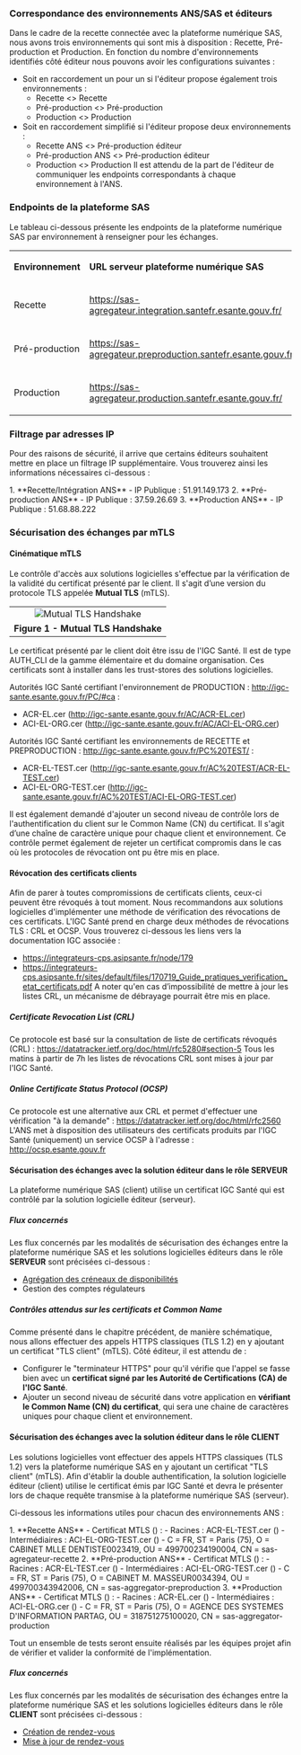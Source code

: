 
### Correspondance des environnements ANS/SAS et éditeurs

Dans le cadre de la recette connectée avec la plateforme numérique SAS, nous avons trois environnements qui sont mis à disposition : Recette, Pré-production et Production.
En fonction du nombre d'environnements identifiés côté éditeur nous pouvons avoir les configurations suivantes :
- Soit en raccordement un pour un si l'éditeur propose également trois environnements :
  - Recette <> Recette
  - Pré-production <> Pré-production
  - Production <> Production
- Soit en raccordement simplifié si l'éditeur propose deux environnements :
  - Recette ANS <> Pré-production éditeur
  - Pré-production ANS <> Pré-production éditeur
  - Production <> Production
Il est attendu de la part de l'éditeur de communiquer les endpoints correspondants à chaque environnement à l'ANS.

### Endpoints de la plateforme SAS

Le tableau ci-dessous présente les endpoints de la plateforme numérique SAS par environnement à renseigner pour les échanges.

<table>
<tbody>
<tr>
  <td width="25%"><p><strong>Environnement</strong></p></td>
  <td><p><strong>URL serveur plateforme numérique SAS</strong></p></td>
</tr>
<tr>
  <td ><p>Recette</p></td>
  <td><p><a href="https://sas-agregateur.integration.santefr.esante.gouv.fr/">https://sas-agregateur.integration.santefr.esante.gouv.fr/</a></p></td>
</tr>
<tr>
  <td><p>Pré-production</p></td>
  <td><p><a href="https://sas-agregateur.preproduction.santefr.esante.gouv.fr/">https://sas-agregateur.preproduction.santefr.esante.gouv.fr/</a></p></td>
</tr>
<tr>
  <td><p>Production</p></td>
  <td><p><a href="https://sas-agregateur.production.santefr.esante.gouv.fr/">https://sas-agregateur.production.santefr.esante.gouv.fr/</a></p></td>
</tr>
</tbody>
</table>

### Filtrage par adresses IP

<p>Pour des raisons de sécurité, il arrive que certains éditeurs souhaitent mettre en place un filtrage IP supplémentaire. Vous trouverez ainsi les informations nécessaires ci-dessous :</p>
1. **Recette/Intégration ANS**
  - IP Publique : 51.91.149.173
2. **Pré-production ANS**
  - IP Publique : 37.59.26.69
3. **Production ANS**
  - IP Publique : 51.68.88.222

### Sécurisation des échanges par mTLS

#### Cinématique mTLS

Le contrôle d'accès aux solutions logicielles s'effectue par la vérification de la validité du certificat présenté par le client. Il s'agit d’une version du protocole TLS appelée **Mutual TLS** (mTLS).

<table align="center">
    <tr>
        <td align ="center">
            <div class="figure">
                <img src="schema_mtls.jpg" alt="Mutual TLS Handshake" title="Mutual TLS Handshake">
            </div>
        </td>    
    </tr>
    <tr>
        <td align ="center">
            <b>Figure 1 - Mutual TLS Handshake</b>
        </td>
    </tr>
</table>

Le certificat présenté par le client doit être issu de l'IGC Santé. Il est de type AUTH_CLI de la gamme élémentaire et du domaine organisation. Ces certificats sont à installer dans les trust-stores des solutions logicielles.

Autorités IGC Santé certifiant l'environnement de PRODUCTION : <http://igc-sante.esante.gouv.fr/PC/#ca> :
- ACR-EL.cer (<http://igc-sante.esante.gouv.fr/AC/ACR-EL.cer>)
- ACI-EL-ORG.cer (<http://igc-sante.esante.gouv.fr/AC/ACI-EL-ORG.cer>)

Autorités IGC Santé certifiant les environnements de RECETTE et PREPRODUCTION : <http://igc-sante.esante.gouv.fr/PC%20TEST/> :
- ACR-EL-TEST.cer (<http://igc-sante.esante.gouv.fr/AC%20TEST/ACR-EL-TEST.cer>)
- ACI-EL-ORG-TEST.cer (<http://igc-sante.esante.gouv.fr/AC%20TEST/ACI-EL-ORG-TEST.cer>)

Il est également demandé d'ajouter un second niveau de contrôle lors de l'authentification du client sur le Common Name (CN) du certificat. Il s'agit d’une chaîne de caractère unique pour chaque client et environnement.
Ce contrôle permet également de rejeter un certificat compromis dans le cas où les protocoles de révocation ont pu être mis en place.

#### Révocation des certificats clients

Afin de parer à toutes compromissions de certificats clients, ceux-ci peuvent être révoqués à tout moment. Nous recommandons aux solutions logicielles d'implémenter une méthode de vérification des révocations de ces certificats.
L'IGC Santé prend en charge deux méthodes de révocations TLS : CRL et OCSP. Vous trouverez ci-dessous les liens vers la documentation IGC associée :
- <https://integrateurs-cps.asipsante.fr/node/179>
- <https://integrateurs-cps.asipsante.fr/sites/default/files/170719_Guide_pratiques_verification_etat_certificats.pdf>
A noter qu'en cas d’impossibilité de mettre à jour les listes CRL, un mécanisme de débrayage pourrait être mis en place.

##### Certificate Revocation List (CRL)

Ce protocole est basé sur la consultation de liste de certificats révoqués (CRL) : <https://datatracker.ietf.org/doc/html/rfc5280#section-5>
Tous les matins à partir de 7h les listes de révocations CRL sont mises à jour par l'IGC Santé.

##### Online Certificate Status Protocol (OCSP)

Ce protocole est une alternative aux CRL et permet d'effectuer une vérification "à la demande" : <https://datatracker.ietf.org/doc/html/rfc2560>
L'ANS met à disposition des utilisateurs des certificats produits par l'IGC Santé (uniquement) un service OCSP à l'adresse : <http://ocsp.esante.gouv.fr>

#### Sécurisation des échanges avec la solution éditeur dans le rôle SERVEUR

La plateforme numérique SAS (client) utilise un certificat IGC Santé qui est contrôlé par la solution logicielle éditeur (serveur).

##### Flux concernés

Les flux concernés par les modalités de sécurisation des échanges entre la plateforme numérique SAS et les solutions logicielles éditeurs dans le rôle **SERVEUR** sont précisées ci-dessous :
- [Agrégation des créneaux de disponibilités](specifications_techniques_1.html)
- Gestion des comptes régulateurs

##### Contrôles attendus sur les certificats et Common Name

Comme présenté dans le chapitre précédent, de manière schématique, nous allons effectuer des appels HTTPS classiques (TLS 1.2) en y ajoutant un certificat "TLS client" (mTLS).
Côté éditeur, il est attendu de :
- Configurer le "terminateur HTTPS" pour qu'il vérifie que l'appel se fasse bien avec un **certificat signé par les Autorité de Certifications (CA) de l'IGC Santé**.
- Ajouter un second niveau de sécurité dans votre application en **vérifiant le Common Name (CN) du certificat**, qui sera une chaine de caractères uniques pour chaque client et environnement.

#### Sécurisation des échanges avec la solution éditeur dans le rôle CLIENT

Les solutions logicielles vont effectuer des appels HTTPS classiques (TLS 1.2) vers la plateforme numérique SAS en y ajoutant un certificat "TLS client" (mTLS).
Afin d'établir la double authentification, la solution logicielle éditeur (client) utilise le certificat émis par IGC Santé et devra le présenter lors de chaque requête transmise à la plateforme numérique SAS (serveur).

<p>Ci-dessous les informations utiles pour chacun des environnements ANS :</p>
1. **Recette ANS**
  - Certificat MTLS (<http://igc-sante.esante.gouv.fr/PC%20TEST/>) :
    - Racines : ACR-EL-TEST.cer (<http://igc-sante.esante.gouv.fr/AC%20TEST/ACR-EL-TEST.cer>)
    - Intermédiaires : ACI-EL-ORG-TEST.cer (<http://igc-sante.esante.gouv.fr/AC%20TEST/ACI-EL-ORG-TEST.cer>)
  - C = FR, ST = Paris (75), O = CABINET MLLE DENTISTE0023419, OU = 499700234190004, CN = sas-agregateur-recette
2. **Pré-production ANS**
  - Certificat MTLS (<http://igc-sante.esante.gouv.fr/PC%20TEST/>) :
    - Racines : ACR-EL-TEST.cer (<http://igc-sante.esante.gouv.fr/AC%20TEST/ACR-EL-TEST.cer>)
    - Intermédiaires : ACI-EL-ORG-TEST.cer (<http://igc-sante.esante.gouv.fr/AC%20TEST/ACI-EL-ORG-TEST.cer>)
  - C = FR, ST = Paris (75), O = CABINET M. MASSEUR0034394, OU = 499700343942006, CN = sas-aggregator-preproduction
3. **Production ANS**
  - Certificat MTLS (<http://igc-sante.esante.gouv.fr/PC/#ca>) :
    - Racines : ACR-EL.cer (<http://igc-sante.esante.gouv.fr/AC/ACR-EL.cer>)
    - Intermédiaires : ACI-EL-ORG.cer (<http://igc-sante.esante.gouv.fr/AC/ACI-EL-ORG.cer>)
  - C = FR, ST = Paris (75), O = AGENCE DES SYSTEMES D'INFORMATION PARTAG, OU = 318751275100020, CN = sas-aggregator-production

Tout un ensemble de tests seront ensuite réalisés par les équipes projet afin de vérifier et valider la conformité de l'implémentation.

##### Flux concernés

Les flux concernés par les modalités de sécurisation des échanges entre la plateforme numérique SAS et les solutions logicielles éditeurs dans le rôle **CLIENT** sont précisées ci-dessous :
- [Création de rendez-vous](specifications_techniques_2.html)
- [Mise à jour de rendez-vous](specifications_techniques_3.html)
